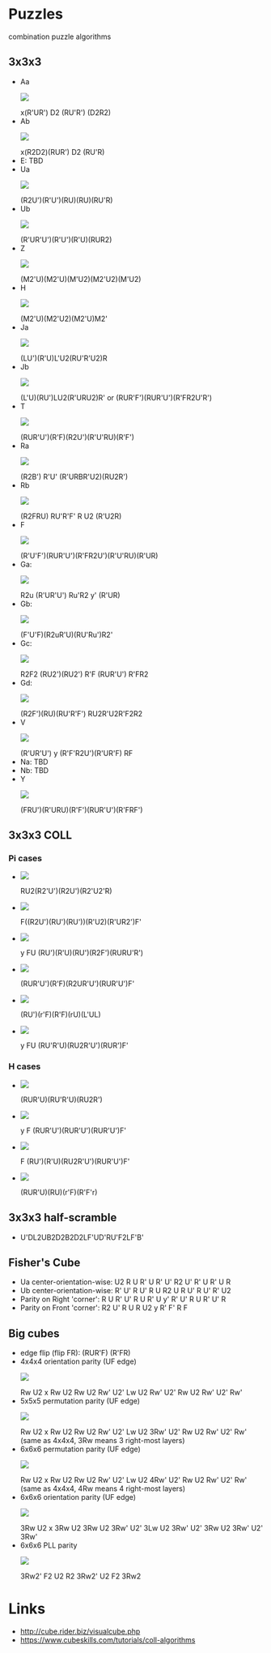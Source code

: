 # Puzzles
combination puzzle algorithms

## 3x3x3
* Aa <p align="bottom"><img src="http://cube.rider.biz/visualcube.php?fmt=svg&size=200&view=plan&ac=black&cc=grey&arw=U0U2-s7,U2U8-s7,U8U0-s7"/></p> x(R'UR') D2 (RU'R') (D2R2)
* Ab <p align="bottom"><img src="http://cube.rider.biz/visualcube.php?fmt=svg&size=200&view=plan&ac=black&cc=grey&arw=U0U8-s7,U8U2-s7,U2U0-s7"></p> x(R2D2)(RUR') D2 (RU'R)
* E:  TBD
* Ua <p align="bottom"><img src="http://cube.rider.biz/visualcube.php?fmt=svg&size=200&view=plan&ac=black&cc=grey&arw=U3U5-s7,U5U1-s7,U1U3-s7"/></p> (R2U')(R'U')(RU)(RU)(RU'R)
* Ub <p align="bottom"><img src="http://cube.rider.biz/visualcube.php?fmt=svg&size=200&view=plan&ac=black&cc=grey&arw=U5U3-s7,U3U1-s7,U1U5-s7"/></p> (R'UR'U')(R'U')(R'U)(RUR2)
* Z <p align="bottom"><img src="http://cube.rider.biz/visualcube.php?fmt=svg&size=200&view=plan&ac=black&cc=grey&arw=U3U1,U1U3,U7U5,U5U7"/></p> (M2'U)(M2'U)(M'U2)(M2'U2)(M'U2)
* H <p align="bottom"><img src="http://cube.rider.biz/visualcube.php?fmt=svg&size=200&view=plan&ac=black&cc=grey&arw=U1U7,U7U1,U3U5,U5U3"/></p> (M2'U)(M2'U2)(M2'U)M2'
* Ja <p align="bottom"><img src="http://cube.rider.biz/visualcube.php?fmt=svg&size=200&view=plan&ac=black&cc=grey&arw=U1U5-s7,U5U1-s7,U2U8-s7,U8U2-s7"/></p> (LU')(R'U)L'U2(RU'R'U2)R
* Jb <p align="bottom"><img src="http://cube.rider.biz/visualcube.php?fmt=svg&size=200&view=plan&ac=black&cc=grey&arw=U7U5-s7,U5U7-s7,U2U8-s7,U8U2-s7"/></p> (L'U)(RU')LU2(R'URU2)R'  or  (RUR'F')(RUR'U')(R'FR2U'R')
* T <p align="bottom"><img src="http://cube.rider.biz/visualcube.php?fmt=svg&size=200&view=plan&ac=black&cc=grey&arw=U3U5-s7,U5U3-s7,U2U8-s7,U8U2-s7"/></p> (RUR'U')(R'F)(R2U')(R'U'RU)(R'F')
* Ra <p align="bottom"><img src="http://cube.rider.biz/visualcube.php?fmt=svg&size=200&view=plan&ac=black&cc=grey&arw=U1U3,U3U1,U2U8,U8U2"/></p> (R2B') R'U' (R'URBR'U2)(RU2R')
* Rb <p align="bottom"><img src="http://cube.rider.biz/visualcube.php?fmt=svg&size=200&view=plan&ac=black&cc=grey&arw=U3U7,U7U3,U2U8,U8U2"/></p> (R2FRU) RU'R'F' R U2 (R'U2R)
* F <p align="bottom"><img src="http://cube.rider.biz/visualcube.php?fmt=svg&size=200&view=plan&ac=black&cc=grey&arw=U2U8,U8U2,U1U7,U7U1"/></p> (R'U'F')(RUR'U')(R'FR2U')(R'U'RU)(R'UR)
* Ga: <p align="bottom"><img src="http://cube.rider.biz/visualcube.php?fmt=svg&size=200&view=plan&ac=black&cc=grey&arw=U0U2-s7,U6U0-s7,U2U6-s7,U1U3-s7,U3U5-s7,U5U1-s7"/></p> R2u (R'UR'U') Ru'R2 y' (R'UR)
* Gb: <p align="bottom"><img src="http://cube.rider.biz/visualcube.php?fmt=svg&size=200&view=plan&ac=black&cc=grey&arw=U0U6-s7,U6U2-s7,U2U0-s7,U3U1-s7,U5U3-s7,U1U5-s7"/></p> (F'U'F)(R2uR'U)(RU'Ru')R2'
* Gc: <p align="bottom"><img src="http://cube.rider.biz/visualcube.php?fmt=svg&size=200&view=plan&ac=black&cc=grey&arw=U2U0-s7,U8U2-s7,U0U8-s7,U3U1-s7,U5U3-s7,U1U5-s7"/></p> R2F2 (RU2')(RU2') R'F (RUR'U') R'FR2
* Gd: <p align="bottom"><img src="http://cube.rider.biz/visualcube.php?fmt=svg&size=200&view=plan&ac=black&cc=grey&arw=U0U2-s7,U2U8-s7,U8U0-s7,U1U3-s7,U3U5-s7,U5U1-s7"/></p> (R2F')(RU)(RU'R'F') RU2R'U2R'F2R2
* V <p align="bottom"><img src="http://cube.rider.biz/visualcube.php?fmt=svg&size=200&view=plan&ac=black&cc=grey&arw=U0U8,U8U0,U1U5,U5U1"/></p> (R'UR'U') y (R'F'R2U')(R'UR'F) RF
* Na: TBD
* Nb: TBD
* Y <p align="bottom"><img src="http://cube.rider.biz/visualcube.php?fmt=svg&size=200&view=plan&ac=black&cc=grey&arw=U0U8,U8U0,U3U1,U1U3"/></p> (FRU')(R'URU)(R'F')(RUR'U')(R'FRF')

## 3x3x3 COLL
### Pi cases
* <p align="bottom"><img src="http://cube.rider.biz/visualcube.php?fmt=svg&size=200&view=plan&stage=coll&ac=black&cc=grey&case=RU2R2U'R2U'R2U2R"></p>RU2(R2'U')(R2U')(R2'U2'R)
* <p align="bottom"><img src="http://cube.rider.biz/visualcube.php?fmt=svg&size=200&view=plan&stage=coll&ac=black&cc=grey&case=FR2U'RU'RU'R'U2R'UR2F'"></p>F((R2U')(RU')(RU'))(R'U2)(R'UR2')F'
* <p align="bottom"><img src="http://cube.rider.biz/visualcube.php?fmt=svg&size=200&view=plan&stage=coll&ac=black&cc=grey&case=yFURU'R'URU'R2F'RURU'R'"></p>y FU (RU')(R'U)(RU')(R2F')(RURU'R')
* <p align="bottom"><img src="http://cube.rider.biz/visualcube.php?fmt=svg&size=200&view=plan&stage=coll&ac=black&cc=grey&case=RUR'U'R'FR2UR'U'RUR'U'F'"></p>(RUR'U')(R'F)(R2UR'U')(RUR'U')F'
* <p align="bottom"><img src="http://cube.rider.biz/visualcube.php?fmt=svg&size=200&view=plan&stage=coll&ac=black&cc=grey&case=RU'r'FR'FrUL'UL"></p>(RU')(r'F)(R'F)(rU)(L'UL)
* <p align="bottom"><img src="http://cube.rider.biz/visualcube.php?fmt=svg&size=200&view=plan&stage=coll&ac=black&cc=grey&case=yFURU'R'URU2R'U'RUR'F'"></p>y FU (RU'R'U)(RU2R'U')(RUR')F'
### H cases
* <p align="bottom"><img src="http://cube.rider.biz/visualcube.php?fmt=svg&size=200&view=plan&stage=coll&ac=black&cc=grey&case=RUR'URU'R'URU2R'"></p>(RUR'U)(RU'R'U)(RU2R')
* <p align="bottom"><img src="http://cube.rider.biz/visualcube.php?fmt=svg&size=200&view=plan&stage=coll&ac=black&cc=grey&case=yFRUR'U'RUR'U'RUR'U'F'"></p>y F (RUR'U')(RUR'U')(RUR'U')F'
* <p align="bottom"><img src="http://cube.rider.biz/visualcube.php?fmt=svg&size=200&view=plan&stage=coll&ac=black&cc=grey&case=FRU'R'URU2R'U'RUR'U'F'"></p>F (RU')(R'U)(RU2R'U')(RUR'U')F'
* <p align="bottom"><img src="http://cube.rider.biz/visualcube.php?fmt=svg&size=200&view=plan&stage=coll&ac=black&cc=grey&case=RUR'URUr'FR'F'r"></p>(RUR'U)(RU)(r'F)(R'F'r)

## 3x3x3 half-scramble
* U'DL2UB2D2B2D2LF'UD'RU'F2LF'B'

## Fisher's Cube
* Ua center-orientation-wise: U2 R U R' U R' U' R2 U' R' U R' U R
* Ub center-orientation-wise: R' U' R U' R U R2 U R U' R U' R' U2
* Parity on Right 'corner': R U R' U' R U R' U y' R' U' R U R' U' R
* Parity on Front 'corner': R2 U' R U R U2 y R' F' R F

## Big cubes
* edge flip (flip FR): (RUR'F) (R'FR)
* 4x4x4 orientation parity (UF edge) <p align="bottom"><img src="http://cube.rider.biz/visualcube.php?fmt=svg&size=200&pzl=4&view=plan&cc=grey&fc=yyyyyyyyyyyyybbyrrrrrrrrrrrrrrrrbyybbbbbbbbbbbbbwwwwwwwwwwwwwwwwoooooooooooooooogggggggggggggggg"/></p> Rw U2 x Rw U2 Rw U2 Rw' U2' Lw U2 Rw' U2' Rw U2 Rw' U2' Rw'
* 5x5x5 permutation parity (UF edge) <p align="bottom"><img src="http://cube.rider.biz/visualcube.php?fmt=svg&size=200&pzl=5&view=plan&cc=grey&fc=yyyyyyyyyyyyyyyyyyyyybybyrrrrrrrrrrrrrrrrrrrrrrrrrbybybbbbbbbbbbbbbbbbbbbbbwwwwwwwwwwwwwwwwwwwwwwwwwoooooooooooooooooooooooooggggggggggggggggggggggggg"/></p> Rw U2 x Rw U2 Rw U2 Rw' U2' Lw U2 3Rw' U2' Rw U2 Rw' U2' Rw'  (same as 4x4x4, 3Rw means 3 right-most layers)
* 6x6x6 permutation parity (UF edge) <p align="bottom"><img src="http://cube.rider.biz/visualcube.php?fmt=svg&size=200&pzl=6&view=plan&cc=grey&fc=yyyyyyyyyyyyyyyyyyyyyyyyyyyyyyyybbyyrrrrrrrrrrrrrrrrrrrrrrrrrrrrrrrrrrrrbbyybbbbbbbbbbbbbbbbbbbbbbbbbbbbbbbbwwwwwwwwwwwwwwwwwwwwwwwwwwwwwwwwwwwwoooooooooooooooooooooooooooooooooooogggggggggggggggggggggggggggggggggggg"/></p> Rw U2 x Rw U2 Rw U2 Rw' U2' Lw U2 4Rw' U2' Rw U2 Rw' U2' Rw'  (same as 4x4x4, 4Rw means 4 right-most layers)
* 6x6x6 orientation parity (UF edge) <p align="bottom"><img src="http://cube.rider.biz/visualcube.php?fmt=svg&size=200&pzl=6&view=plan&cc=grey&fc=yyyyyyyyyyyyyyyyyyyyyyyyyyyyyybbbbbbrrrrrrrrrrrrrrrrrrrrrrrrrrrrrrrrrrrryyyyyybbbbbbbbbbbbbbbbbbbbbbbbbbbbbbwwwwwwwwwwwwwwwwwwwwwwwwwwwwwwwwwwwwoooooooooooooooooooooooooooooooooooogggggggggggggggggggggggggggggggggggg"/></p> 3Rw U2 x 3Rw U2 3Rw U2 3Rw' U2' 3Lw U2 3Rw' U2' 3Rw U2 3Rw' U2' 3Rw'
* 6x6x6 PLL parity <p align="bottom"><img src="http://cube.rider.biz/visualcube.php?fmt=svg&size=200&pzl=6&view=plan&cc=grey&fc=yyyyyyyyyyyyyyyyyyyyyyyyyyyyyyyyyyyyrrrrrrrrrrrrrrrrrrrrrrrrrrrrrrrrrrrrbggggbbbbbbbbbbbbbbbbbbbbbbbbbbbbbbbwwwwwwwwwwwwwwwwwwwwwwwwwwwwwwwwwwwwoooooooooooooooooooooooooooooooooooogbbbbggggggggggggggggggggggggggggggg"/></p> 3Rw2' F2 U2 R2 3Rw2' U2 F2 3Rw2



# Links
* http://cube.rider.biz/visualcube.php
* https://www.cubeskills.com/tutorials/coll-algorithms
